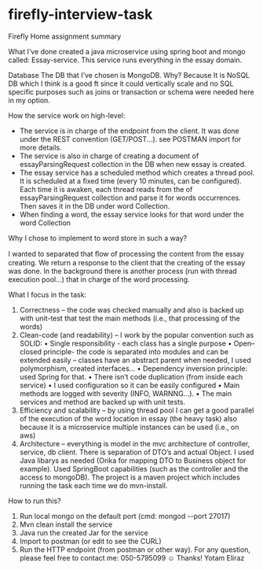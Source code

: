 # firefly-interview-task

Firefly Home assignment summary

What I’ve done
 created a java microservice using spring boot and mongo called: Essay-service.
This service runs everything in the essay domain.

Database
The DB that I’ve chosen is MongoDB. Why? Because It is NoSQL DB which I think is a good ft
since it could vertically scale and no SQL specific purposes such as joins or transaction or schema
were needed here in my option.

How the service work on high-level:
- The service is in charge of the endpoint from the client. It was done under the
REST convention (GET/POST...). see POSTMAN import for more details.
- The service is also in charge of creating a document of essayParsingRequest 
collection in the DB when new essay is created.
- The essay service has a scheduled method which creates a thread pool. It is scheduled
at a fixed time (every 10 minutes, can be configured). Each time it is awaken, each
thread reads from the of essayParsingRequest collection and parse it for words occurrences.
Then saves it in the DB under word Collection.
- When finding a word, the essay service looks for that word under the word
Collection


Why I chose to implement to word store in such a way?

I wanted to separated that ﬂow of processing the content from the essay creating. We return a
response to the client that the creating of the essay was done. In the background there is
another process (run with thread execution pool…) that in charge of the word
processing.

What I focus in the task:
1. Correctness – the code was checked manually and also is backed up with unit-test that
test the main methods (i.e., that processing of the words)
2. Clean-code (and readability) – I work by the popular convention such as SOLID:
• Single responsibility - each class has a single purpose
• Open–closed principle- the code is separated into modules and can be extended
easily – classes have an abstract parent when needed, I used polymorphism,
created interfaces…
• Dependency inversion principle: used Spring for that.
• There isn’t code duplication (from inside each service)
• I used configuration so it can be easily configured
• Main methods are logged with severity (INFO, WARNNG...).
• The main services and method are backed up with unit tests.
3. Efficiency and scalability – by using thread pool I can get a good parallel of the execution
of the word location in essay (the heavy task) also because it is a microservice multiple
instances can be used (i.e., on aws)
4. Architecture – everything is model in the mvc architecture of controller, service, db
client. There is separation of DTO’s and actual Object. I used Java libarys as needed
(Orika for mapping DTO to Business object for example). Used SpringBoot capabilities
(such as the controller and the access to mongoDB). The project is a maven project
which includes running the task each time we do mvn-install.

How to run this?
1. Run local mongo on the default port (cmd: mongod --port 27017)
2. Mvn clean install the service
3. Java run the created Jar for the service
4. Import to postman (or edit to see the CURL)
5. Run the HTTP endpoint (from postman or other way).
For any question, please feel free to contact me: 050-5795099 ☺
Thanks!
Yotam Eliraz
